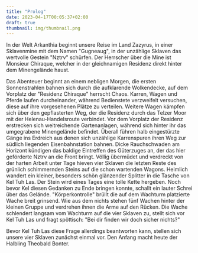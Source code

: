 ```yaml
---
title: "Prolog"
date: 2023-04-17T00:05:37+02:00
draft: true
thumbnail: img/thumbnail.png
---
```

In der Welt Arkanthia beginnt unsere Reise im Land Zazyrus, in einer Sklavenmine mit dem Namen "Gugneaug", in der unzählige Sklaven das wertvolle Gestein "Nztrv" schürfen. Der Herrscher über die Mine ist Monsieur Chiraque, welcher in der gleichnamigen Residenz direkt hinter dem Minengelände haust.

Das Abenteuer beginnt an einem nebligen Morgen, die ersten Sonnenstrahlen bahnen sich durch die aufklarende Wolkendecke, auf dem Vorplatz der "Residenz Chiraque" herrscht Chaos. Karren, Wagen und Pferde laufen durcheinander, während Bedienstete verzweifelt versuchen, diese auf ihre vorgesehenen Plätze
zu verteilen. Weitere Wagen kämpfen sich über den gepflasterten Weg, der die Residenz durch das Telzer Moor mit der Helenau-Handelsroute verbindet. Vor dem Vorplatz der Residenz erstrecken sich weitreichende Gartenanlagen, während sich hinter ihr das umgegrabene Minengelände befindet. Überall führen 
halb eingestürzte Gänge ins Erdreich aus denen sich unzählige Karrenspuren ihren Weg zur südlich liegenden Eisenbahnstation bahnen. Dicke Rauchschwaden am Horizont kündigen das baldige Eintreffen des Güterzuges an, der das hier geförderte Nztrv an die Front bringt. Völlig übermüdet und verdreckt von der
harten Arbeit unter Tage hieven vier Sklaven die letzten Reste des grünlich schimmernden Steins auf die schon wartenden Wagons. Heimlich wandert ein kleiner, besonders schön glänzender Splitter in die Tasche von Kel Tuh Las. Der Stein wird eines Tages eine tolle Kette hergeben. Noch bevor Kel diesen
Gedanken zu Ende bringen konnte, schallt ein lauter Schrei über das Gelände. "Körperkontrolle" brüllt die auf dem Wachturm platzierte Wache breit grinsend. Wie aus dem nichts stehen fünf Wachen hinter der kleinen Gruppe und verdrehen ihnen die Arme auf den Rücken. Die Wache schlendert langsam vom
Wachturm auf die vier Sklaven zu, stellt sich vor Kel Tuh Las und fragt spöttisch: "Bei dir finden wir doch sicher nichts?"

Bevor Kel Tuh Las diese Frage allerdings beantworten kann, stellen sich unsere vier Sklaven zunächst einmal vor. Den Anfang macht heute der Halbling Theobald Bonter.
